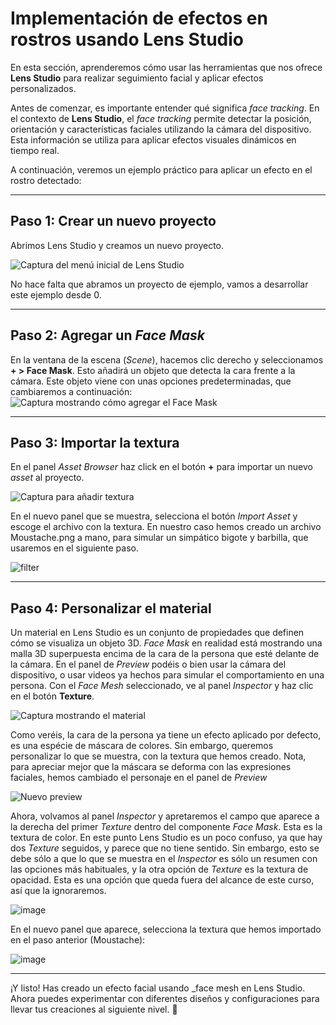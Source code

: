 # Implementación de efectos en rostros usando **Lens Studio**

En esta sección, aprenderemos cómo usar las herramientas que nos ofrece **Lens Studio** para realizar seguimiento facial y aplicar efectos personalizados.

Antes de comenzar, es importante entender qué significa _face tracking_. En el contexto de **Lens Studio**, el _face tracking_ permite detectar la posición, orientación y características faciales utilizando la cámara del dispositivo. Esta información se utiliza para aplicar efectos visuales dinámicos en tiempo real.

A continuación, veremos un ejemplo práctico para aplicar un efecto en el rostro detectado:

---

## Paso 1: Crear un nuevo proyecto

Abrimos Lens Studio y creamos un nuevo proyecto.  

![Captura del menú inicial de Lens Studio](https://github.com/user-attachments/assets/29a26e19-aa35-4985-9255-f989cee6e5e7)

No hace falta que abramos un proyecto de ejemplo, vamos a desarrollar este ejemplo desde 0.

---

## Paso 2: Agregar un _Face Mask_

En la ventana de la escena (_Scene_), hacemos clic derecho y seleccionamos **+ > Face Mask**. Esto añadirá un objeto que detecta la cara frente a la cámara. Este objeto viene con unas opciones predeterminadas, que cambiaremos a continuación:
![Captura mostrando cómo agregar el Face Mask](https://github.com/user-attachments/assets/c60f0221-3c5f-4d09-b0a0-c9830a50f3fc)

---

## Paso 3: Importar la textura

En el panel _Asset Browser_ haz click en el botón **+** para importar un nuevo _asset_ al proyecto. 

![Captura para añadir textura](https://github.com/user-attachments/assets/235b4668-94da-4420-9d57-2614a971753c)

En el nuevo panel que se muestra, selecciona el botón _Import Asset_ y escoge el archivo con la textura. En nuestro caso hemos creado un archivo Moustache.png a mano, para simular un simpático bigote y barbilla, que usaremos en el siguiente paso.

![filter](https://github.com/user-attachments/assets/3275cdb1-aa9b-48f3-a150-225ca30d65d3)

---
## Paso 4: Personalizar el material

Un material en Lens Studio es un conjunto de propiedades que definen cómo se visualiza un objeto 3D. _Face Mask_ en realidad está mostrando una malla 3D superpuesta encima de la cara de la persona que esté delante de la cámara. En el panel de _Preview_ podéis o bien usar la cámara del dispositivo, o usar videos ya hechos para simular el comportamiento en una persona.
Con el _Face Mesh_ seleccionado, ve al panel _Inspector_ y haz clic en el botón **Texture**. 

![Captura mostrando el material](https://github.com/user-attachments/assets/e9398947-68b6-4e09-93d6-c00159bf8f5c)

Como veréis, la cara de la persona ya tiene un efecto aplicado por defecto, es una espécie de máscara de colores. Sin embargo, queremos personalizar lo que se muestra, con la textura que hemos creado. Nota, para apreciar mejor que la máscara se deforma con las expresiones faciales, hemos cambiado el personaje en el panel de _Preview_

![Nuevo preview](https://github.com/user-attachments/assets/757fef9b-274d-46f0-81eb-f3841dfb2a2e)

Ahora, volvamos al panel _Inspector_ y apretaremos el campo que aparece a la derecha del primer _Texture_ dentro del componente _Face Mask_. Esta es la textura de color. En este punto Lens Studio es un poco confuso, ya que hay dos _Texture_ seguidos, y parece que no tiene sentido. Sin embargo, esto se debe sólo a que lo que se muestra en el _Inspector_ es sólo un resumen con las opciones más habituales, y la otra opción de _Texture_ es la textura de opacidad. Esta es una opción que queda fuera del alcance de este curso, así que la ignoraremos.

![image](https://github.com/user-attachments/assets/a975b555-0d04-4f13-a2e9-d5e3c93a3409)

En el nuevo panel que aparece, selecciona la textura que hemos importado en el paso anterior (Moustache):  

![image](https://github.com/user-attachments/assets/96460075-d8b4-4dd0-afb1-bb54111485c8)


---

¡Y listo! Has creado un efecto facial usando _face mesh en Lens Studio. Ahora puedes experimentar con diferentes diseños y configuraciones para llevar tus creaciones al siguiente nivel. 🚀


